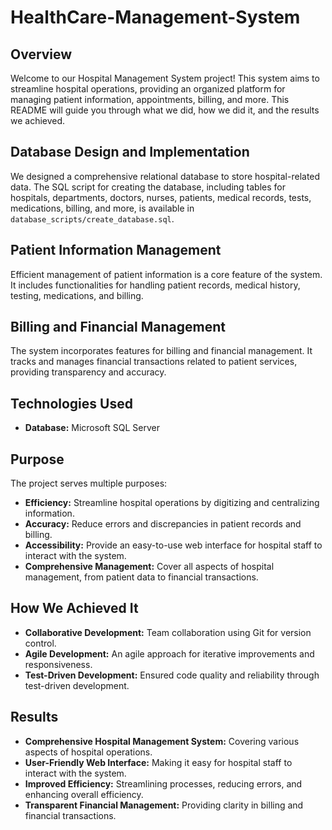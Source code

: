 # HealthCare-Management-System


## Overview

Welcome to our Hospital Management System project! This system aims to streamline hospital operations, providing an organized platform for managing patient information, appointments, billing, and more. This README will guide you through what we did, how we did it, and the results we achieved.


## Database Design and Implementation

We designed a comprehensive relational database to store hospital-related data. The SQL script for creating the database, including tables for hospitals, departments, doctors, nurses, patients, medical records, tests, medications, billing, and more, is available in `database_scripts/create_database.sql`.


## Patient Information Management

Efficient management of patient information is a core feature of the system. It includes functionalities for handling patient records, medical history, testing, medications, and billing.

## Billing and Financial Management

The system incorporates features for billing and financial management. It tracks and manages financial transactions related to patient services, providing transparency and accuracy.

## Technologies Used

- **Database:** Microsoft SQL Server


## Purpose

The project serves multiple purposes:

- **Efficiency:** Streamline hospital operations by digitizing and centralizing information.
- **Accuracy:** Reduce errors and discrepancies in patient records and billing.
- **Accessibility:** Provide an easy-to-use web interface for hospital staff to interact with the system.
- **Comprehensive Management:** Cover all aspects of hospital management, from patient data to financial transactions.

## How We Achieved It

- **Collaborative Development:** Team collaboration using Git for version control.
- **Agile Development:** An agile approach for iterative improvements and responsiveness.
- **Test-Driven Development:** Ensured code quality and reliability through test-driven development.

## Results

- **Comprehensive Hospital Management System:** Covering various aspects of hospital operations.
- **User-Friendly Web Interface:** Making it easy for hospital staff to interact with the system.
- **Improved Efficiency:** Streamlining processes, reducing errors, and enhancing overall efficiency.
- **Transparent Financial Management:** Providing clarity in billing and financial transactions.






